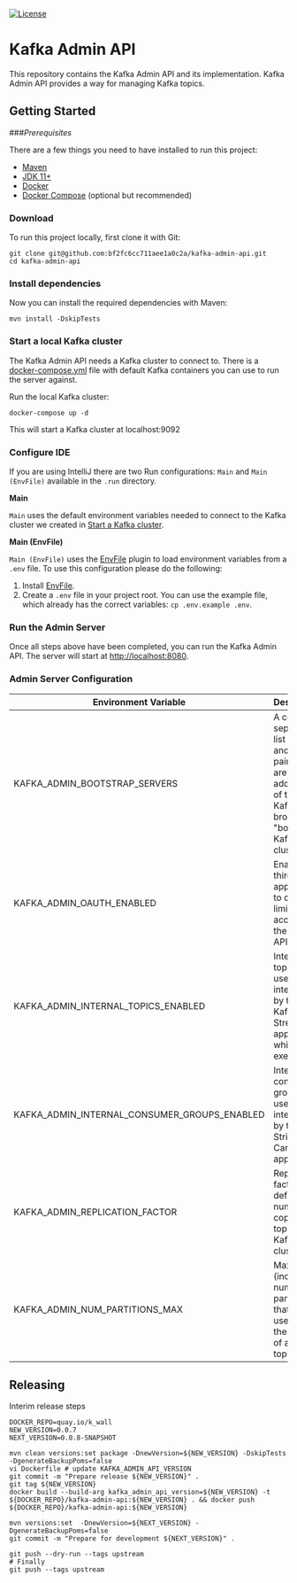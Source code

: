 [![License](https://img.shields.io/badge/license-Apache--2.0-blue.svg)](http://www.apache.org/licenses/LICENSE-2.0)

# Kafka Admin API

This repository contains the Kafka Admin API and its implementation.
Kafka Admin API provides a way for managing Kafka topics.

## Getting Started

###_Prerequisites_

There are a few things you need to have installed to run this project:

- [Maven](https://maven.apache.org/)
- [JDK 11+](https://openjdk.java.net/projects/jdk/11/)
- [Docker](https://www.docker.com/)
- [Docker Compose](https://docs.docker.com/compose/) (optional but recommended)

### Download

To run this project locally, first clone it with Git:

```shell
git clone git@github.com:bf2fc6cc711aee1a0c2a/kafka-admin-api.git
cd kafka-admin-api
```

### Install dependencies
Now you can install the required dependencies with Maven:

```shell
mvn install -DskipTests
```

### Start a local Kafka cluster

The Kafka Admin API needs a Kafka cluster to connect to. There is a [docker-compose.yml](./docker-compose.yml) file with default Kafka containers you can use to run the server against.

Run the local Kafka cluster:

```shell
docker-compose up -d
```

This will start a Kafka cluster at localhost:9092

### Configure IDE

If you are using IntelliJ there are two Run configurations: `Main` and `Main (EnvFile)` available in the `.run` directory.

**Main**

`Main` uses the default environment variables needed to connect to the Kafka cluster we created in [Start a Kafka cluster](#start-a-local-kafka-cluster).

**Main (EnvFile)**

`Main (EnvFile)` uses the [EnvFile](https://plugins.jetbrains.com/plugin/7861-envfile) plugin to load environment variables from a `.env` file. To use this configuration please do the following:

1. Install [EnvFile](https://plugins.jetbrains.com/plugin/7861-envfile).
2. Create a `.env` file in your project root. You can use the example file, which already has the correct variables: `cp .env.example .env`.

### Run the Admin Server

Once all steps above have been completed, you can run the Kafka Admin API. The server will start at [http://localhost:8080](http://localhost:8080).

### Admin Server Configuration

| Environment Variable | Description |
| -------------------- | ----------- |
| KAFKA_ADMIN_BOOTSTRAP_SERVERS | A comma-separated list of host and port pairs that are the addresses of the Kafka brokers in a "bootstrap" Kafka cluster.   |
| KAFKA_ADMIN_OAUTH_ENABLED | Enables a third party application to obtain limited access to the Admin API. |
| KAFKA_ADMIN_INTERNAL_TOPICS_ENABLED | Internal topics are used internally by the Kafka Streams application while executing. |
| KAFKA_ADMIN_INTERNAL_CONSUMER_GROUPS_ENABLED | Internal consumer groups are used internally by the Strimzi Canary application. |
| KAFKA_ADMIN_REPLICATION_FACTOR | Replication factor defines the number of copies of a topic in a Kafka cluster. |
| KAFKA_ADMIN_NUM_PARTITIONS_MAX | Maximum (inclusive) number of partitions that may be used for the creation of a new topic. |


## Releasing

Interim release steps

```
DOCKER_REPO=quay.io/k_wall
NEW_VERSION=0.0.7
NEXT_VERSION=0.0.8-SNAPSHOT

mvn clean versions:set package -DnewVersion=${NEW_VERSION} -DskipTests -DgenerateBackupPoms=false
vi Dockerfile # update KAFKA_ADMIN_API_VERSION
git commit -m "Prepare release ${NEW_VERSION}" .
git tag ${NEW_VERSION}
docker build --build-arg kafka_admin_api_version=${NEW_VERSION} -t ${DOCKER_REPO}/kafka-admin-api:${NEW_VERSION} . && docker push ${DOCKER_REPO}/kafka-admin-api:${NEW_VERSION}

mvn versions:set  -DnewVersion=${NEXT_VERSION} -DgenerateBackupPoms=false
git commit -m "Prepare for development ${NEXT_VERSION}" .

git push --dry-run --tags upstream
# Finally 
git push --tags upstream
```

